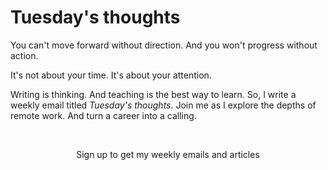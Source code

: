 # Tuesday's thoughts

You can't move forward without direction. And you won't progress without action. 

It's not about your time. It's about your attention. 

Writing is thinking. And teaching is the best way to learn. So, I write a weekly email titled _Tuesday's thoughts_. Join me as I explore the depths of remote work. And turn a career into a calling. 

<br>
<p align="center">
Sign up to get my weekly emails and articles
</p>

<script async data-uid="334a50172f" src="https://unique-writer-1890.ck.page/334a50172f/index.js"></script>
